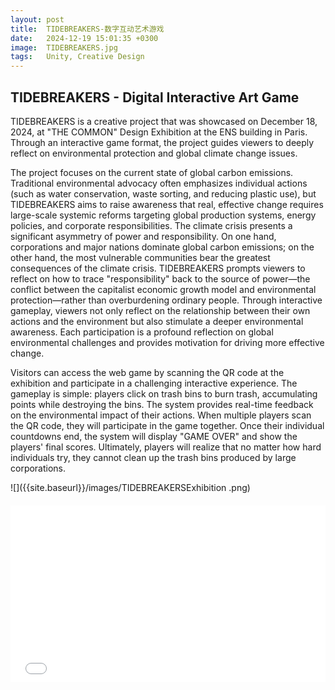 ```yaml
---
layout: post
title:  TIDEBREAKERS-数字互动艺术游戏
date:   2024-12-19 15:01:35 +0300
image:  TIDEBREAKERS.jpg
tags:   Unity, Creative Design
---
```

## TIDEBREAKERS - Digital Interactive Art Game
TIDEBREAKERS is a creative project that was showcased on December 18, 2024, at "THE COMMON" Design Exhibition at the ENS building in Paris. Through an interactive game format, the project guides viewers to deeply reflect on environmental protection and global climate change issues.

The project focuses on the current state of global carbon emissions. Traditional environmental advocacy often emphasizes individual actions (such as water conservation, waste sorting, and reducing plastic use), but TIDEBREAKERS aims to raise awareness that real, effective change requires large-scale systemic reforms targeting global production systems, energy policies, and corporate responsibilities. The climate crisis presents a significant asymmetry of power and responsibility. On one hand, corporations and major nations dominate global carbon emissions; on the other hand, the most vulnerable communities bear the greatest consequences of the climate crisis. TIDEBREAKERS prompts viewers to reflect on how to trace "responsibility" back to the source of power—the conflict between the capitalist economic growth model and environmental protection—rather than overburdening ordinary people. Through interactive gameplay, viewers not only reflect on the relationship between their own actions and the environment but also stimulate a deeper environmental awareness. Each participation is a profound reflection on global environmental challenges and provides motivation for driving more effective change.

Visitors can access the web game by scanning the QR code at the exhibition and participate in a challenging interactive experience. The gameplay is simple: players click on trash bins to burn trash, accumulating points while destroying the bins. The system provides real-time feedback on the environmental impact of their actions. When multiple players scan the QR code, they will participate in the game together. Once their individual countdowns end, the system will display "GAME OVER" and show the players' final scores. Ultimately, players will realize that no matter how hard individuals try, they cannot clean up the trash bins produced by large corporations.

![]({{site.baseurl}}/images/TIDEBREAKERSExhibition .png)

<div style="position: relative; padding-bottom: 56.25%; height: 0; overflow: hidden; max-width: 100%; width: 100%; margin: 20px 0;">
  <iframe src="//player.bilibili.com/player.html?isOutside=true&aid=113883977097011&bvid=BV1PafpY4Ech&cid=28059044156&p=1&high_quality=1" 
          style="position: absolute; top: 0; left: 0; width: 100%; height: 100%;" 
          frameborder="0" 
          scrolling="no" 
          allowfullscreen="true">
  </iframe>
</div>



